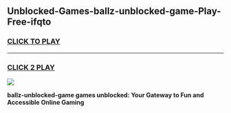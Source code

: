 
## Unblocked-Games-ballz-unblocked-game-Play-Free-ifqto
<h3>
<a href="https://premium76.site?title=ballz-unblocked-game&ref=09A">CLICK TO PLAY</a></h3>
<hr>

<h3>
<a href="https://premium76.site?title=ballz-unblocked-game&ref=09A">CLICK 2 PLAY</a>
  
</h3>

<a href="https://premium76.site?title=ballz-unblocked-game&ref=09A"><img src="https://clearcache.store/games.png"></a>


**ballz-unblocked-game games unblocked: Your Gateway to Fun and Accessible Online Gaming**
